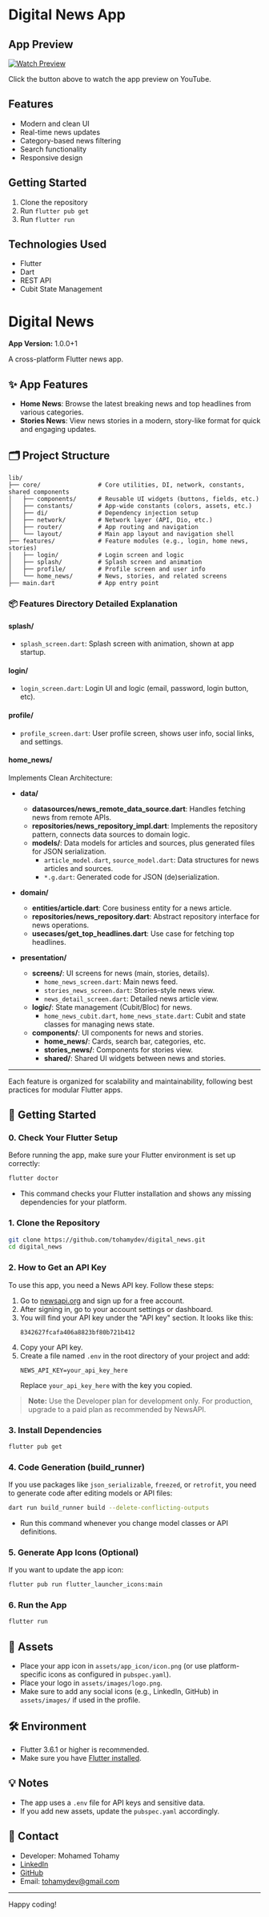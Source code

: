 # Digital News App

## App Preview

[![Watch Preview](https://img.shields.io/badge/YouTube-Watch%20Preview-red)](https://youtube.com/shorts/YCL7wvSCsYU)

Click the button above to watch the app preview on YouTube.

## Features
- Modern and clean UI
- Real-time news updates
- Category-based news filtering
- Search functionality
- Responsive design

## Getting Started
1. Clone the repository
2. Run `flutter pub get`
3. Run `flutter run`

## Technologies Used
- Flutter
- Dart
- REST API
- Cubit State Management

# Digital News

**App Version:** 1.0.0+1

A cross-platform Flutter news app.

## ✨ App Features

- **Home News**: Browse the latest breaking news and top headlines from various categories.
- **Stories News**: View news stories in a modern, story-like format for quick and engaging updates.

## 🗂️ Project Structure

```
lib/
├── core/                # Core utilities, DI, network, constants, shared components
│   ├── components/      # Reusable UI widgets (buttons, fields, etc.)
│   ├── constants/       # App-wide constants (colors, assets, etc.)
│   ├── di/              # Dependency injection setup
│   ├── network/         # Network layer (API, Dio, etc.)
│   ├── router/          # App routing and navigation
│   └── layout/          # Main app layout and navigation shell
├── features/            # Feature modules (e.g., login, home news, stories)
│   ├── login/           # Login screen and logic
│   ├── splash/          # Splash screen and animation
│   ├── profile/         # Profile screen and user info
│   └── home_news/       # News, stories, and related screens
├── main.dart            # App entry point
```

### 📦 Features Directory Detailed Explanation

#### **splash/**
- `splash_screen.dart`: Splash screen with animation, shown at app startup.

#### **login/**
- `login_screen.dart`: Login UI and logic (email, password, login button, etc).

#### **profile/**
- `profile_screen.dart`: User profile screen, shows user info, social links, and settings.

#### **home_news/**
Implements Clean Architecture:

- **data/**
  - **datasources/news_remote_data_source.dart**: Handles fetching news from remote APIs.
  - **repositories/news_repository_impl.dart**: Implements the repository pattern, connects data sources to domain logic.
  - **models/**: Data models for articles and sources, plus generated files for JSON serialization.
    - `article_model.dart`, `source_model.dart`: Data structures for news articles and sources.
    - `*.g.dart`: Generated code for JSON (de)serialization.

- **domain/**
  - **entities/article.dart**: Core business entity for a news article.
  - **repositories/news_repository.dart**: Abstract repository interface for news operations.
  - **usecases/get_top_headlines.dart**: Use case for fetching top headlines.

- **presentation/**
  - **screens/**: UI screens for news (main, stories, details).
    - `home_news_screen.dart`: Main news feed.
    - `stories_news_screen.dart`: Stories-style news view.
    - `news_detail_screen.dart`: Detailed news article view.
  - **logic/**: State management (Cubit/Bloc) for news.
    - `home_news_cubit.dart`, `home_news_state.dart`: Cubit and state classes for managing news state.
  - **components/**: UI components for news and stories.
    - **home_news/**: Cards, search bar, categories, etc.
    - **stories_news/**: Components for stories view.
    - **shared/**: Shared UI widgets between news and stories.

---

Each feature is organized for scalability and maintainability, following best practices for modular Flutter apps.

## 🚀 Getting Started

### 0. Check Your Flutter Setup
Before running the app, make sure your Flutter environment is set up correctly:
```bash
flutter doctor
```
- This command checks your Flutter installation and shows any missing dependencies for your platform.

### 1. Clone the Repository
```bash
git clone https://github.com/tohamydev/digital_news.git
cd digital_news
```

### 2. How to Get an API Key
To use this app, you need a News API key. Follow these steps:

1. Go to [newsapi.org](https://newsapi.org/) and sign up for a free account.
2. After signing in, go to your account settings or dashboard.
3. You will find your API key under the "API key" section. It looks like this:
   ```
   8342627fcafa406a8823bf80b721b412
   ```
4. Copy your API key.
5. Create a file named `.env` in the root directory of your project and add:
   ```env
   NEWS_API_KEY=your_api_key_here
   ```
   Replace `your_api_key_here` with the key you copied.

> **Note:** Use the Developer plan for development only. For production, upgrade to a paid plan as recommended by NewsAPI.

### 3. Install Dependencies
```bash
flutter pub get
```

### 4. Code Generation (build_runner)
If you use packages like `json_serializable`, `freezed`, or `retrofit`, you need to generate code after editing models or API files:
```bash
dart run build_runner build --delete-conflicting-outputs
```
- Run this command whenever you change model classes or API definitions.

### 5. Generate App Icons (Optional)
If you want to update the app icon:
```bash
flutter pub run flutter_launcher_icons:main
```

### 6. Run the App
```bash
flutter run
```

## 📱 Assets
- Place your app icon in `assets/app_icon/icon.png` (or use platform-specific icons as configured in `pubspec.yaml`).
- Place your logo in `assets/images/logo.png`.
- Make sure to add any social icons (e.g., LinkedIn, GitHub) in `assets/images/` if used in the profile.

## 🛠️ Environment
- Flutter 3.6.1 or higher is recommended.
- Make sure you have [Flutter installed](https://docs.flutter.dev/get-started/install).

## 💡 Notes
- The app uses a `.env` file for API keys and sensitive data.
- If you add new assets, update the `pubspec.yaml` accordingly.

## 🤝 Contact
- Developer: Mohamed Tohamy
- [LinkedIn](https://linkedin.com/in/tohamydev)
- [GitHub](https://github.com/tohamydev)
- Email: tohamydev@gmail.com

---

Happy coding!
